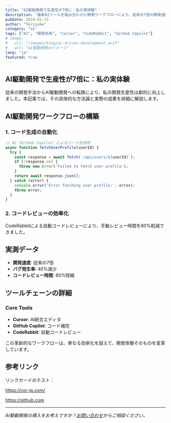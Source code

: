 ```yaml
---
title: "AI駆動開発で生産性が7倍に：私の実体験"
description: "最新AIツールを組み合わせた開発ワークフローにより、従来の7倍の開発速度を実現した実践的なケーススタディ"
pubDate: 2024-01-15
author: "Terisuke"
category: "ai"
tags: ["AI", "開発効率", "Cursor", "CodeRabbit", "GitHub Copilot"]
# image:
#   url: "/images/blog/ai-driven-development.avif"
#   alt: "AI駆動開発のイメージ"
lang: "ja"
featured: true
---
```


## AI駆動開発で生産性が7倍に：私の実体験

従来の開発手法からAI駆動開発への転換により、私の開発生産性は劇的に向上しました。本記事では、その具体的な方法論と実際の成果を詳細に解説します。

## AI駆動開発ワークフローの構築

### 1. コード生成の自動化

```javascript
// AI（GitHub Copilot）によるコード生成例
async function fetchUserProfile(userId) {
  try {
    const response = await fetch(`/api/users/${userId}`);
    if (!response.ok) {
      throw new Error('Failed to fetch user profile');
    }
    return await response.json();
  } catch (error) {
    console.error('Error fetching user profile:', error);
    throw error;
  }
}
```

### 2. コードレビューの効率化

CodeRabbitによる自動コードレビューにより、手動レビュー時間を80%削減できました。

## 実測データ

- **開発速度**: 従来の7倍
- **バグ発生率**: 40%減少
- **コードレビュー時間**: 80%短縮

## ツールチェーンの詳細

### Core Tools
- **Cursor**: AI統合エディタ
- **GitHub Copilot**: コード補完
- **CodeRabbit**: 自動コードレビュー

この革新的なワークフローは、単なる効率化を超えて、開発体験そのものを変革しています。

## 参考リンク

リンクカードのテスト：

https://cor-jp.com/

https://github.com

---

*AI駆動開発の導入をお考えですか？[お問い合わせ](/contact)からご相談ください。*